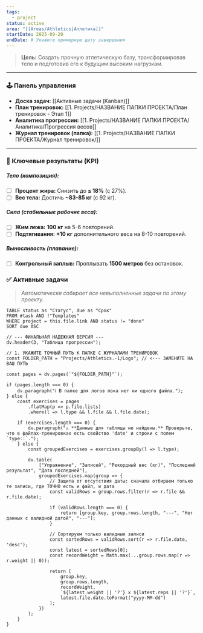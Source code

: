 ```yaml
---
tags:
  - project
status: active
area: "[[Areas/Athletics|Атлетика]]"
startDate: 2025-09-20
endDate: # Укажите примерную дату завершения
---
```


> **Цель:** Создать прочную атлетическую базу, трансформировав тело и подготовив его к будущим высоким нагрузкам.

---
### 🕹️ Панель управления
- **Доска задач:** [[Активные задачи (Kanban)]]
- **План тренировок:** [[1. Projects/НАЗВАНИЕ ПАПКИ ПРОЕКТА/План тренировок - Этап 1]]
- **Аналитика прогрессии:** [[1. Projects/НАЗВАНИЕ ПАПКИ ПРОЕКТА/Аналитика/Прогрессия весов]]
- **Журнал тренировок (папка):** [[1. Projects/НАЗВАНИЕ ПАПКИ ПРОЕКТА/Журнал тренировок/]]

---
### 🎯 Ключевые результаты (KPI)

##### Тело (композиция):
- [ ] **Процент жира:** Снизить до **≤ 18%** (с 27%).
- [ ] **Вес тела:** Достичь **~83-85 кг** (с 92 кг).

##### Сила (стабильные рабочие веса):
- [ ] **Жим лежа:** **100 кг** на 5-6 повторений.
- [ ] **Подтягивания:** **+10 кг** дополнительного веса на 8-10 повторений.

##### Выносливость (плавание):
- [ ] **Контрольный заплыв:** Проплывать **1500 метров** без остановок.

### ✅ Активные задачи
> *Автоматически собирает все невыполненные задачи по этому проекту.*

```dataview
TABLE status as "Статус", due as "Срок"
FROM #task AND !"Templates"
WHERE project = this.file.link AND status != "done"
SORT due ASC
```

```dataviewjs
// --- ФИНАЛЬНАЯ НАДЕЖНАЯ ВЕРСИЯ ---
dv.header(3, "Таблица прогрессии");

// 1. УКАЖИТЕ ТОЧНЫЙ ПУТЬ К ПАПКЕ С ЖУРНАЛАМИ ТРЕНИРОВОК
const FOLDER_PATH = "Projects/Athletics.-1/Logs"; // <--- ЗАМЕНИТЕ НА ВАШ ПУТЬ

const pages = dv.pages(`"${FOLDER_PATH}"`);

if (pages.length === 0) {
    dv.paragraph("ℹ️ В папке для логов пока нет ни одного файла.");
} else {
    const exercises = pages
        .flatMap(p => p.file.lists)
        .where(l => l.type && l.file && l.file.date);

    if (exercises.length === 0) {
        dv.paragraph("⚠️ **Данные для таблицы не найдены.** Проверьте, что в файлах-тренировках есть свойство 'date' и строки с полем `type::`.");
    } else {
        const groupedExercises = exercises.groupBy(l => l.type);

        dv.table(
            ["Упражнение", "Записей", "Рекордный вес (кг)", "Последний результат", "Дата последней"],
            groupedExercises.map(group => {
                // Защита от отсутствия даты: сначала отбираем только те записи, где ТОЧНО есть и файл, и дата
                const validRows = group.rows.filter(r => r.file && r.file.date);

                if (validRows.length === 0) {
                    return [group.key, group.rows.length, "---", "Нет данных с валидной датой", "---"];
                }

                // Сортируем только валидные записи
                const sortedRows = validRows.sort(r => r.file.date, 'desc');
                const latest = sortedRows[0];
                const recordWeight = Math.max(...group.rows.map(r => r.weight || 0));

                return [
                    group.key,
                    group.rows.length,
                    recordWeight,
                    `${latest.weight || '?'} x ${latest.reps || '?'}`,
                    latest.file.date.toFormat("yyyy-MM-dd")
                ];
            })
        );
    }
}
